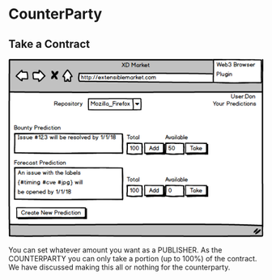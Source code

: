 # CounterParty

## Take a Contract

![Make a Bet](/img/_make_bets.png)

You can set whatever amount you want as a PUBLISHER.  As the COUNTERPARTY you
can only take a portion (up to 100%) of the contract. We have discussed making
this all or nothing for the counterparty.


